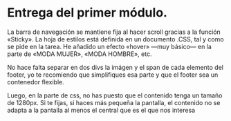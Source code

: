 # Entrega del primer módulo.

La barra de navegación se mantiene fija al hacer scroll gracias a la función «Sticky».
La hoja de estilos está definida en un documento .CSS, tal y como se pide en la tarea.
He añadido un efecto «hover» —muy básico— en la parte de «MODA MUJER», «MODA HOMBRE», etc.

No hace falta separar en dos divs la imágen y el span de cada elemento del footer, yo te recomiendo que simplifiques esa parte y que el footer sea un contenedor flexible.

Luego, en la parte de css, no has puesto que el contenido tenga un tamaño de 1280px.
Si te fijas, si haces más pequeña la pantalla, el contenido no se adapta a la pantalla al menos el central que es el que nos interesa
